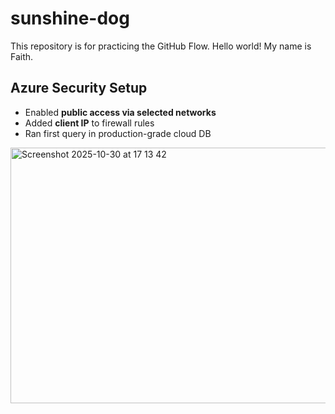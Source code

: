 # sunshine-dog
This repository is for practicing the GitHub Flow.
Hello world! My name is Faith. 


## Azure Security Setup
- Enabled **public access via selected networks**
- Added **client IP** to firewall rules
- Ran first query in production-grade cloud DB
<img width="777" height="409" alt="Screenshot 2025-10-30 at 17 13 42" src="https://github.com/user-attachments/assets/21d6e519-2143-4708-ba6f-24cb05df4c44" />
